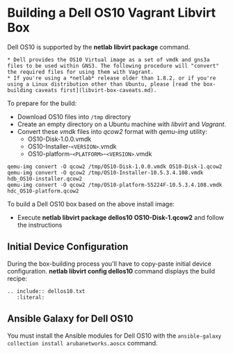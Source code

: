 # Building a Dell OS10 Vagrant Libvirt Box

Dell OS10 is supported by the **netlab libvirt package** command.

```{warning}
* Dell provides the OS10 Virtual image as a set of vmdk and gns3a files to be used within GNS3. The following procedure will "convert" the required files for using them with Vagrant.
* If you're using a *‌netlab* release older than 1.8.2, or if you're using a Linux distribution other than Ubuntu, please [read the box-building caveats first](libvirt-box-caveats.md).
```

To prepare for the build:

* Download OS10 files into `/tmp` directory
* Create an empty directory on a Ubuntu machine with *libvirt* and *Vagrant*.
* Convert these *vmdk* files into *qcow2* format with *qemu-img* utility:
  * OS10-Disk-1.0.0.vmdk
  * OS10-Installer-`<VERSION>`.vmdk
  * OS10-platform-`<PLATFORM>`-`<VERSION>`.vmdk
```
qemu-img convert -O qcow2 /tmp/OS10-Disk-1.0.0.vmdk OS10-Disk-1.qcow2
qemu-img convert -O qcow2 /tmp/OS10-Installer-10.5.3.4.108.vmdk hdb_OS10-installer.qcow2
qemu-img convert -O qcow2 /tmp/OS10-platform-S5224F-10.5.3.4.108.vmdk hdc_OS10-platform.qcow2
```

To build a Dell OS10 box based on the above install image:

* Execute **netlab libvirt package dellos10 OS10-Disk-1.qcow2** and follow the instructions

## Initial Device Configuration

During the box-building process you'll have to copy-paste initial device configuration. **netlab libvirt config dellos10** command displays the build recipe:

```{eval-rst}
.. include:: dellos10.txt
   :literal:
```

## Ansible Galaxy for Dell OS10

You must install the Ansible modules for Dell OS10 with the  `ansible-galaxy collection install arubanetworks.aoscx` command.


